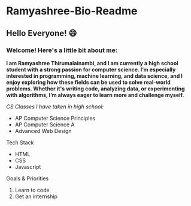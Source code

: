 # Ramyashree-Bio-Readme

## Hello Everyone! 😄

### Welcome! Here's a little bit about me: 

**I am Ramyashree Thirumalainambi, and I am currently a high school student with a strong passion for computer science. 
I’m especially interested in programming, machine learning, and data science, and I enjoy exploring how these fields can be 
used to solve real-world problems. Whether it's writing code, analyzing data, or experimenting with algorithms, I’m always eager 
to learn more and challenge myself.**

*CS Classes I have taken in high school:*
* AP Computer Science Principles
* AP Computer Science A
* Advanced Web Design

Tech Stack
* HTML
* CSS
* Javascript

Goals & Priorities
1. Learn to code
2. Get an internship
